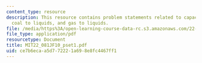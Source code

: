 ```yaml
---
content_type: resource
description: This resource contains problem statements related to capacity factor,
  coal to liquids, and gas to liquids.
file: /media/https%3A/open-learning-course-data-rc.s3.amazonaws.com/22-081j-introduction-to-sustainable-energy-fall-2010/ce7b6ecaa5d772221a698e8fc4467ff1_MIT22_081JF10_pset1.pdf
file_type: application/pdf
resourcetype: Document
title: MIT22_081JF10_pset1.pdf
uid: ce7b6eca-a5d7-7222-1a69-8e8fc4467ff1
---
```

